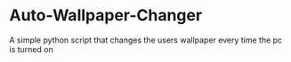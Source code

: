 # Auto-Wallpaper-Changer
A simple python script that changes the users wallpaper every time the pc is turned on
